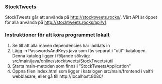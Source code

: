 ### StockTweets 
StockTweets går att använda på http://stocktweets.rocks/. Vårt API är öppet för alla använda på http://stocktweets.rocks/api/v1.

### Instruktioner för att köra programmet lokalt
1. Se till att alla maven dependencies har laddats in
2. Lägg in PasswordsAndKeys.java som fås separat i "util"-katalogen. Denna katalog ligger i följande sökväg: src/main/java/online/stocktweets/StockTweets/util
3. Starta main-metoden som finns i "StockTweetsApplication"
4. Öppna filen index.html som ligger i katalogen src/main/frontend i valfri webbläsare, eller gå till http://localhost:8080/